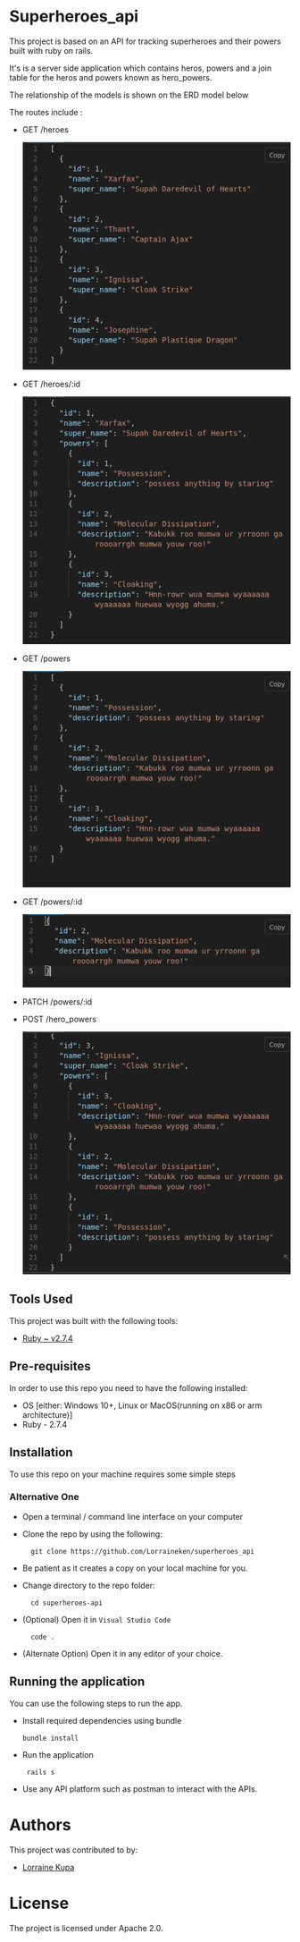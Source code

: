 # Superheroes_api

This project is based on an API for tracking superheroes and their powers built with ruby on rails.

It's is a server side application which contains heros, powers and a join table for the heros and powers known as hero_powers.

The relationship of the models is shown on the ERD model below 


The routes include :
- GET /heroes

    ![index heroes](./screens/get_heros.png?raw=true "index heroes")

- GET /heroes/:id

    ![show heroes](./screens/get_heros_id.png?raw=true "show heroes")

- GET /powers

    ![index powers](./screens/get_powers.png?raw=true "index powers")

- GET /powers/:id 

    ![show powers](./screens/get_powers_id.png?raw=true "show powers")

- PATCH /powers/:id
- POST /hero_powers

    ![post hero_powers](./screens/post_hero_powers.png?raw=true "post hero_powers")
   


## Tools Used
This project was built with the following tools:

- [Ruby ~ v2.7.4](https://www.ruby-lang.org/en/)


## Pre-requisites
In order to use this repo you need to have the following installed:

- OS [either: Windows 10+, Linux or MacOS(running on x86 or arm architecture)]
- Ruby - 2.7.4

## Installation

To use this repo on your machine requires some simple steps

### Alternative One

- Open a terminal / command line interface on your computer
- Clone the repo by using the following:

        git clone https://github.com/Lorraineken/superheroes_api

- Be patient as it creates a copy on your local machine for you.
- Change directory to the repo folder:

        cd superheroes-api

- (Optional) Open it in ``Visual Studio Code``

        code .

- (Alternate Option) Open it in any editor of your choice.



## Running the application

 You can use the following steps to run the app.

- Install required dependencies using bundle

      bundle install

- Run the application 

       rails s 

- Use any API platform such as postman to interact with the APIs.


# Authors
This project was contributed to by:
- [Lorraine Kupa](https://github.com/Lorraineken)

# License
The project is licensed under Apache 2.0.
